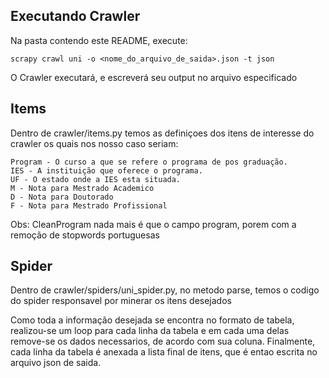 ## Executando Crawler

Na pasta contendo este README, execute:

	scrapy crawl uni -o <nome_do_arquivo_de_saida>.json -t json

O Crawler executará, e escreverá seu output no arquivo especificado

## Items

Dentro de crawler/items.py temos as definiçoes dos itens de interesse do crawler os quais nos nosso caso seriam:

	Program - O curso a que se refere o programa de pos graduação.
	IES - A instituição que oferece o programa.
	UF - O estado onde a IES esta situada.
	M - Nota para Mestrado Academico
	D - Nota para Doutorado
	F - Nota para Mestrado Profissional

Obs: CleanProgram nada mais é que o campo program, porem com a remoção de stopwords portuguesas

## Spider

Dentro de crawler/spiders/uni_spider.py, no metodo parse, temos o codigo do spider responsavel por minerar os itens desejados

Como toda a informação desejada se encontra no formato de tabela, realizou-se um loop para cada linha da tabela e em cada uma delas remove-se os dados necessarios, de acordo com sua coluna. Finalmente, cada linha da tabela é anexada a lista final de itens, que é entao escrita no arquivo json de saida.